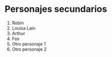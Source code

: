 # Personajes secundarios
1. Robin
2. Louisa Lain
3. Arthur
4. Fox
5. Otro personaje 1
6. Otro personaje 2